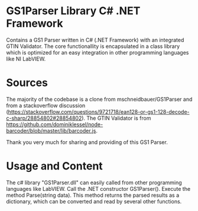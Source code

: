 # GS1Parser Library C# .NET Framework
Contains a GS1 Parser written in C# (.NET Framework) with an integrated GTIN Validator. The core functionallity is encapsulated in a class library which is optimized for an easy integration in other programming languages like NI LabVIEW.

# Sources
The majority of the codebase is a clone from mschneidbauer/GS1Parser and from a stackoverflow discussion (https://stackoverflow.com/questions/9721718/ean128-or-gs1-128-decode-c-sharp/28854802#28854802).
The GTIN Validator is from https://github.com/dominiklessel/node-barcoder/blob/master/lib/barcoder.js.

Thank you very much for sharing and providing of this GS1 Parser.

# Usage and Content
The c# library "GS1Parser.dll" can easily called from other programming languages like LabVIEW.
Call the .NET constructor GS1Parser().
Execute the method Parse(string data). This method returns the parsed results as a dictionary,
which can be converted and read by several other functions.
